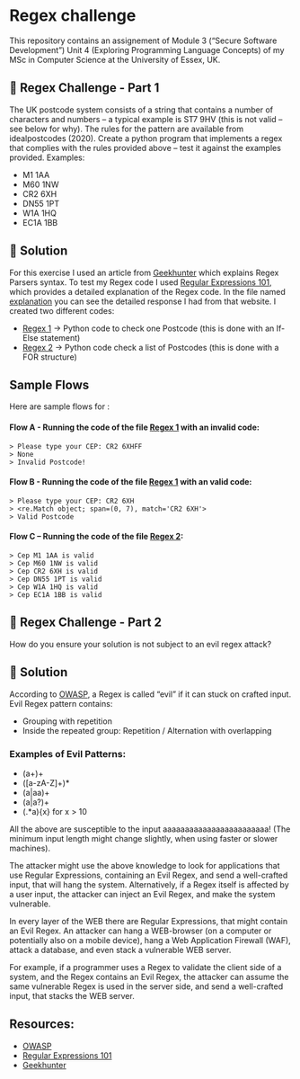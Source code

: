 # Regex challenge 

This repository contains an assignement of Module 3 (“Secure Software Development”) Unit 4 (Exploring Programming Language Concepts)  of my MSc in Computer Science at the University of Essex, UK. 

## :paperclip: Regex Challenge - Part 1

The UK postcode system consists of a string that contains a number of characters and numbers – a typical example is ST7 9HV (this is not valid – see below for why). The rules for the pattern are available from idealpostcodes (2020).
Create a python program that implements a regex that complies with the rules provided above – test it against the examples provided.
Examples:
* M1 1AA
* M60 1NW
* CR2 6XH
* DN55 1PT
* W1A 1HQ
* EC1A 1BB

 ## :paperclip: Solution   
 
 For this exercise I used an article from [Geekhunter](https://blog.geekhunter.com.br/python-regex/) which explains Regex Parsers syntax. To test my Regex code I used [Regular Expressions 101](https://regex101.com/), which provides a detailed explanation of the Regex code. In the file named [explanation](https://github.com/alicevillar/regex/blob/main/explanation) you can see the detailed response I had from that website. I created two different codes:
 
* [Regex 1](https://github.com/alicevillar/regex/blob/main/regex1.py) -> Python code to check one Postcode (this is done with an If-Else statement) 
* [Regex 2](https://github.com/alicevillar/regex/blob/main/regex2.py) -> Python code check a list of Postcodes (this is done with a FOR structure) 

## Sample Flows 

Here are sample flows for : 
 
#### Flow A - Running the code of the file [Regex 1](https://github.com/alicevillar/regex/blob/main/regex1.py) with an invalid code:

```
> Please type your CEP: CR2 6XHFF  
> None
> Invalid Postcode! 
``` 

#### Flow B - Running the code of the file [Regex 1](https://github.com/alicevillar/regex/blob/main/regex1.py) with an valid code:
```
> Please type your CEP: CR2 6XH  
> <re.Match object; span=(0, 7), match='CR2 6XH'>
> Valid Postcode 
``` 

#### Flow C – Running the code of the file [Regex 2](https://github.com/alicevillar/regex/blob/main/regex2.py):

 ```
> Cep M1 1AA is valid
> Cep M60 1NW is valid
> Cep CR2 6XH is valid
> Cep DN55 1PT is valid  
> Cep W1A 1HQ is valid
> Cep EC1A 1BB is valid
 ```

## :paperclip: Regex Challenge - Part 2

How do you ensure your solution is not subject to an evil regex attack?

 ## :paperclip: Solution  
 
According to [OWASP](https://owasp.org/www-community/attacks/Regular_expression_Denial_of_Service_-_ReDoS), a Regex is called “evil” if it can stuck on crafted input. Evil Regex pattern contains:

* Grouping with repetition
* Inside the repeated group: Repetition / Alternation with overlapping

### Examples of Evil Patterns:

* (a+)+
* ([a-zA-Z]+)*
* (a|aa)+
* (a|a?)+
* (.*a){x} for x \> 10


All the above are susceptible to the input aaaaaaaaaaaaaaaaaaaaaaaa! (The minimum input length might change slightly, when using faster or slower machines).

The attacker might use the above knowledge to look for applications that use Regular Expressions, containing an Evil Regex, and send a well-crafted input, that will hang the system. Alternatively, if a Regex itself is affected by a user input, the attacker can inject an Evil Regex, and make the system vulnerable.

In every layer of the WEB there are Regular Expressions, that might contain an Evil Regex. An attacker can hang a WEB-browser (on a computer or potentially also on a mobile device), hang a Web Application Firewall (WAF), attack a database, and even stack a vulnerable WEB server.

For example, if a programmer uses a Regex to validate the client side of a system, and the Regex contains an Evil Regex, the attacker can assume the same vulnerable Regex is used in the server side, and send a well-crafted input, that stacks the WEB server.


## Resources:

* [OWASP](https://owasp.org/www-community/attacks/Regular_expression_Denial_of_Service_-_ReDoS)
* [Regular Expressions 101](https://regex101.com/)
* [Geekhunter](https://blog.geekhunter.com.br/python-regex/)
